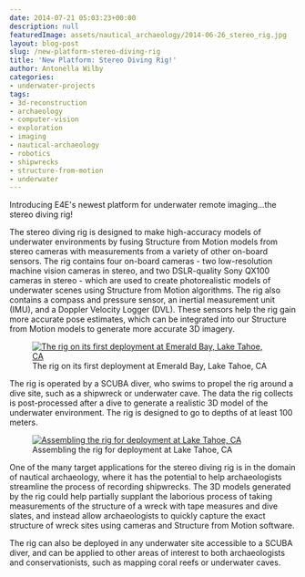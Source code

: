 ```yaml
---
date: 2014-07-21 05:03:23+00:00
description: null
featuredImage: assets/nautical_archaeology/2014-06-26_stereo_rig.jpg
layout: blog-post
slug: /new-platform-stereo-diving-rig
title: 'New Platform: Stereo Diving Rig!'
author: Antonella Wilby
categories:
- underwater-projects
tags:
- 3d-reconstruction
- archaeology
- computer-vision
- exploration
- imaging
- nautical-archaeology
- robotics
- shipwrecks
- structure-from-motion
- underwater
---
```

Introducing E4E's newest platform for underwater remote imaging...the stereo diving rig!

The stereo diving rig is designed to make high-accuracy models of underwater environments by fusing Structure from Motion models from stereo cameras with measurements from a variety of other on-board sensors. The rig contains four on-board cameras - two low-resolution machine vision cameras in stereo, and two DSLR-quality Sony QX100 cameras in stereo - which are used to create photorealistic models of underwater scenes using Structure from Motion algorithms. The rig also contains a compass and pressure sensor, an inertial measurement unit (IMU), and a Doppler Velocity Logger (DVL). These sensors help the rig gain more accurate pose estimates, which can be integrated into our Structure from Motion models to generate more accurate 3D imagery.

<figure>
<a href="{{'assets/nautical_archaeology/2014-06-17_rig_back.jpg' | absolute_url}}"><img src="{{'assets/nautical_archaeology/2014-06-17_rig_back.jpg' | resize: '1024x768'}}" alt="The rig on its first deployment at Emerald Bay, Lake Tahoe, CA"></a>
<figcaption>The rig on its first deployment at Emerald Bay, Lake Tahoe, CA</figcaption>
</figure>

The rig is operated by a SCUBA diver, who swims to propel the rig around a dive site, such as a shipwreck or underwater cave. The data the rig collects is post-processed after a dive to generate a realistic 3D model of the underwater environment. The rig is designed to go to depths of at least 100 meters.

<figure>
<a href="{{'assets/nautical_archaeology/2014-06-17_perry-and-antonella-installing-the-camera-housing.jpg' | absolute_url}}"><img src="{{'assets/nautical_archaeology/2014-06-17_perry-and-antonella-installing-the-camera-housing.jpg' | resize: '1024x768'}}" alt="Assembling the rig for deployment at Lake Tahoe, CA"></a>
<figcaption>Assembling the rig for deployment at Lake Tahoe, CA</figcaption>
</figure>

One of the many target applications for the stereo diving rig is in the domain of nautical archaeology, where it has the potential to help archaeologists streamline the process of recording shipwrecks. The 3D models generated by the rig could help partially supplant the laborious process of taking measurements of the structure of a wreck with tape measures and dive slates, and instead allow archaeologists to quickly capture the exact structure of wreck sites using cameras and Structure from Motion software.

The rig can also be deployed in any underwater site accessible to a SCUBA diver, and can be applied to other areas of interest to both archaeologists and conservationists, such as mapping coral reefs or underwater caves.
